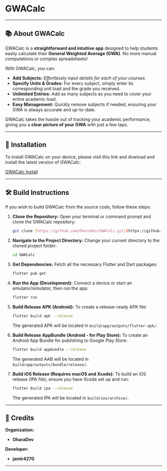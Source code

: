 # GWACalc

---

## 📚 About GWACalc

GWACalc is a **straightforward and intuitive app** designed to help students easily calculate their **General Weighted Average (GWA)**. No more manual computations or complex spreadsheets!

With GWACalc, you can:

* **Add Subjects:** *Effortlessly input details for each of your courses.*
* **Specify Units & Grades:** For every subject, simply enter its corresponding unit load and the grade you received.
* **Unlimited Entries:** Add as many subjects as you need to cover your entire academic load.
* **Easy Management:** Quickly remove subjects if needed, ensuring your GWA is always accurate and up-to-date.

GWACalc takes the hassle out of tracking your academic performance, giving you a **clear picture of your GWA** with just a few taps.

---

## 🚀 Installation

To install GWACalc on your device, please visit this link and dowload and install the latest version of GWACalc:

[GWACalc Install]((https://drive.google.com/drive/u/1/folders/1NX3kSLhHYm9qzO72HOpNAWMdi6gm6j_l))

---

## 🛠️ Build Instructions

If you wish to build GWACalc from the source code, follow these steps:

1.  **Clone the Repository:**
    Open your terminal or command prompt and clone the GWACalc repository:
    ```bash
    git clone [https://github.com/OharaDev/GWACalc.git](https://github.com/OharaDev/GWACalc.git)
    ```

2.  **Navigate to the Project Directory:**
    Change your current directory to the cloned project folder:
    ```bash
    cd GWACalc
    ```

3.  **Get Dependencies:**
    Fetch all the necessary Flutter and Dart packages:
    ```bash
    flutter pub get
    ```

4.  **Run the App (Development):**
    Connect a device or start an emulator/simulator, then run the app:
    ```bash
    flutter run
    ```

5.  **Build Release APK (Android):**
    To create a release-ready APK file:
    ```bash
    flutter build apk --release
    ```
    The generated APK will be located in `build/app/outputs/flutter-apk/`.

6.  **Build Release AppBundle (Android - for Play Store):**
    To create an Android App Bundle for publishing to Google Play Store:
    ```bash
    flutter build appbundle --release
    ```
    The generated AAB will be located in `build/app/outputs/bundle/release/`.

7.  **Build iOS Release (Requires macOS and Xcode):**
    To build an iOS release (IPA file), ensure you have Xcode set up and run:
    ```bash
    flutter build ipa --release
    ```
    The generated IPA will be located in `build/ios/archive/`.

---

## 🔑 Credits

**Organization:**
* **OharaDev**

**Developer:**
* **jamir4270**

---
